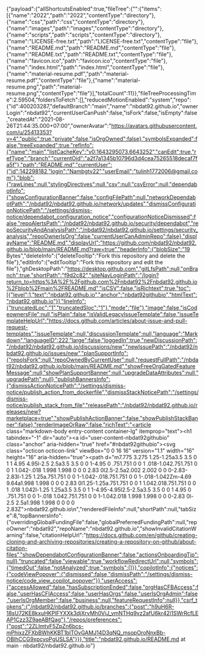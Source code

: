 {"payload":{"allShortcutsEnabled":true,"fileTree":{"":{"items":[{"name":"2022","path":"2022","contentType":"directory"},{"name":"css","path":"css","contentType":"directory"},{"name":"images","path":"images","contentType":"directory"},{"name":"scripts","path":"scripts","contentType":"directory"},{"name":"LICENSE-free.txt","path":"LICENSE-free.txt","contentType":"file"},{"name":"README.md","path":"README.md","contentType":"file"},{"name":"README.txt","path":"README.txt","contentType":"file"},{"name":"favicon.ico","path":"favicon.ico","contentType":"file"},{"name":"index.html","path":"index.html","contentType":"file"},{"name":"material-resume.pdf","path":"material-resume.pdf","contentType":"file"},{"name":"material-resume.png","path":"material-resume.png","contentType":"file"}],"totalCount":11}},"fileTreeProcessingTime":2.59504,"foldersToFetch":[],"reducedMotionEnabled":"system","repo":{"id":400203287,"defaultBranch":"main","name":"nbdat92.github.io","ownerLogin":"nbdat92","currentUserCanPush":false,"isFork":false,"isEmpty":false,"createdAt":"2021-08-26T21:44:35.000+07:00","ownerAvatar":"https://avatars.githubusercontent.com/u/25413353?v=4","public":true,"private":false,"isOrgOwned":false},"symbolsExpanded":false,"treeExpanded":true,"refInfo":{"name":"main","listCacheKey":"v0:1643295073.6643252","canEdit":true,"refType":"branch","currentOid":"a2f7a1345b10796d3d4cea75265518decaf7fa5f"},"path":"README.md","currentUser":{"id":142298182,"login":"Nambgtv22","userEmail":"tulinh1772006@gmail.com"},"blob":{"rawLines":null,"stylingDirectives":null,"csv":null,"csvError":null,"dependabotInfo":{"showConfigurationBanner":false,"configFilePath":null,"networkDependabotPath":"/nbdat92/nbdat92.github.io/network/updates","dismissConfigurationNoticePath":"/settings/dismiss-notice/dependabot_configuration_notice","configurationNoticeDismissed":false,"repoAlertsPath":"/nbdat92/nbdat92.github.io/security/dependabot","repoSecurityAndAnalysisPath":"/nbdat92/nbdat92.github.io/settings/security_analysis","repoOwnerIsOrg":false,"currentUserCanAdminRepo":false},"displayName":"README.md","displayUrl":"https://github.com/nbdat92/nbdat92.github.io/blob/main/README.md?raw=true","headerInfo":{"blobSize":"19 Bytes","deleteInfo":{"deleteTooltip":"Fork this repository and delete the file"},"editInfo":{"editTooltip":"Fork this repository and edit the file"},"ghDesktopPath":"https://desktop.github.com","gitLfsPath":null,"onBranch":true,"shortPath":"f9d2c82","siteNavLoginPath":"/login?return_to=https%3A%2F%2Fgithub.com%2Fnbdat92%2Fnbdat92.github.io%2Fblob%2Fmain%2FREADME.md","isCSV":false,"isRichtext":true,"toc":[{"level":1,"text":"nbdat92.github.io","anchor":"nbdat92githubio","htmlText":"nbdat92.github.io"}],"lineInfo":{"truncatedLoc":"1","truncatedSloc":"1"},"mode":"file"},"image":false,"isCodeownersFile":null,"isPlain":false,"isValidLegacyIssueTemplate":false,"issueTemplateHelpUrl":"https://docs.github.com/articles/about-issue-and-pull-request-templates","issueTemplate":null,"discussionTemplate":null,"language":"Markdown","languageID":222,"large":false,"loggedIn":true,"newDiscussionPath":"/nbdat92/nbdat92.github.io/discussions/new","newIssuePath":"/nbdat92/nbdat92.github.io/issues/new","planSupportInfo":{"repoIsFork":null,"repoOwnedByCurrentUser":null,"requestFullPath":"/nbdat92/nbdat92.github.io/blob/main/README.md","showFreeOrgGatedFeatureMessage":null,"showPlanSupportBanner":null,"upgradeDataAttributes":null,"upgradePath":null},"publishBannersInfo":{"dismissActionNoticePath":"/settings/dismiss-notice/publish_action_from_dockerfile","dismissStackNoticePath":"/settings/dismiss-notice/publish_stack_from_file","releasePath":"/nbdat92/nbdat92.github.io/releases/new?marketplace=true","showPublishActionBanner":false,"showPublishStackBanner":false},"renderImageOrRaw":false,"richText":"<article class=\"markdown-body entry-content container-lg\" itemprop=\"text\"><h1 tabindex=\"-1\" dir=\"auto\"><a id=\"user-content-nbdat92githubio\" class=\"anchor\" aria-hidden=\"true\" href=\"#nbdat92githubio\"><svg class=\"octicon octicon-link\" viewBox=\"0 0 16 16\" version=\"1.1\" width=\"16\" height=\"16\" aria-hidden=\"true\"><path d=\"m7.775 3.275 1.25-1.25a3.5 3.5 0 1 1 4.95 4.95l-2.5 2.5a3.5 3.5 0 0 1-4.95 0 .751.751 0 0 1 .018-1.042.751.751 0 0 1 1.042-.018 1.998 1.998 0 0 0 2.83 0l2.5-2.5a2.002 2.002 0 0 0-2.83-2.83l-1.25 1.25a.751.751 0 0 1-1.042-.018.751.751 0 0 1-.018-1.042Zm-4.69 9.64a1.998 1.998 0 0 0 2.83 0l1.25-1.25a.751.751 0 0 1 1.042.018.751.751 0 0 1 .018 1.042l-1.25 1.25a3.5 3.5 0 1 1-4.95-4.95l2.5-2.5a3.5 3.5 0 0 1 4.95 0 .751.751 0 0 1-.018 1.042.751.751 0 0 1-1.042.018 1.998 1.998 0 0 0-2.83 0l-2.5 2.5a1.998 1.998 0 0 0 0 2.83Z\"></path></svg></a>nbdat92.github.io</h1>\n</article>","renderedFileInfo":null,"shortPath":null,"tabSize":8,"topBannersInfo":{"overridingGlobalFundingFile":false,"globalPreferredFundingPath":null,"repoOwner":"nbdat92","repoName":"nbdat92.github.io","showInvalidCitationWarning":false,"citationHelpUrl":"https://docs.github.com/en/github/creating-cloning-and-archiving-repositories/creating-a-repository-on-github/about-citation-files","showDependabotConfigurationBanner":false,"actionsOnboardingTip":null},"truncated":false,"viewable":true,"workflowRedirectUrl":null,"symbols":{"timedOut":false,"notAnalyzed":true,"symbols":[]}},"copilotInfo":{"notices":{"codeViewPopover":{"dismissed":false,"dismissPath":"/settings/dismiss-notice/code_view_copilot_popover"}},"userAccess":{"accessAllowed":false,"hasSubscriptionEnded":false,"orgHasCFBAccess":false,"userHasCFIAccess":false,"userHasOrgs":false,"userIsOrgAdmin":false,"userIsOrgMember":false,"business":null,"featureRequestInfo":null}},"csrf_tokens":{"/nbdat92/nbdat92.github.io/branches":{"post":"h9uH6R-18sU72KE8kxuHKPlFYXXk3djXrvMh0ViJ_vmNTHq9vz2afU6kr42i1SWrRcfLEAP1Czz3Z9aeABfQag"},"/repos/preferences":{"post":"2ZLImtvF5ZpZn6bcs-mPhixzZFXbBWhKKBT1blTOvGAMJ14D3qNQ_msopOroNnxBb-OBlhCCG9xpcyoPgUSLSA"}}},"title":"nbdat92.github.io/README.md at main · nbdat92/nbdat92.github.io"}